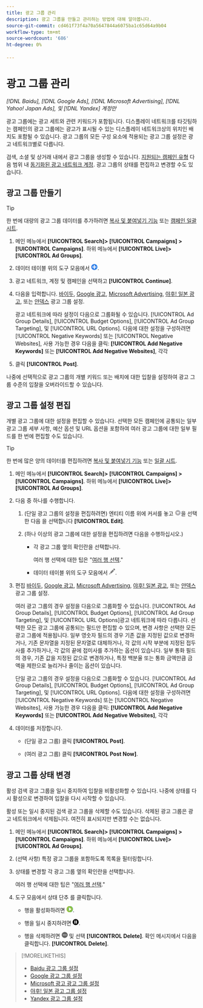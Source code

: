 ```yaml
---
title: 광고 그룹 관리
description: 광고 그룹을 만들고 관리하는 방법에 대해 알아봅니다.
source-git-commit: cd461f73f4a70a5647844a6075ba1c65d64a9b04
workflow-type: tm+mt
source-wordcount: '686'
ht-degree: 0%

---
```


# 광고 그룹 관리

*[!DNL Baidu], [!DNL Google Ads], [!DNL Microsoft Advertising], [!DNL Yahoo! Japan Ads], 및 [!DNL Yandex] 계정만*

광고 그룹에는 광고 세트와 관련 키워드가 포함됩니다. 디스플레이 네트워크를 타깃팅하는 캠페인의 광고 그룹에는 광고가 표시될 수 있는 디스플레이 네트워크상의 위치인 배치도 포함될 수 있습니다. 광고 그룹의 모든 구성 요소에 적용되는 광고 그룹 설정은 광고 네트워크별로 다릅니다.

검색, 소셜 및 상거래 내에서 광고 그룹을 생성할 수 있습니다. [지원되는 캠페인 유형](/help/search-social-commerce/introduction/supported-inventory.md) 다음 범위 내 [동기화된 광고 네트워크 계정](/help/search-social-commerce/campaign-management/accounts/ad-network-account-about.md). 광고 그룹의 상태를 편집하고 변경할 수도 있습니다.

## 광고 그룹 만들기

>[!TIP]
>
>한 번에 대량의 광고 그룹 데이터를 추가하려면 [복사 및 붙여넣기 기능](/help/search-social-commerce/campaign-management/campaigns/copy-paste.md) 또는 [캠페인 일괄 시트](/help/search-social-commerce/campaign-management/bulksheets/bulksheet-about.md).

1. 메인 메뉴에서 **[!UICONTROL Search]> [!UICONTROL Campaigns] >[!UICONTROL Campaigns]**. 하위 메뉴에서 **[!UICONTROL Live]>[!UICONTROL Ad Groups]**.

1. 데이터 테이블 위의 도구 모음에서 ![만들기](/help/search-social-commerce/assets/add.png "만들기").

1. 광고 네트워크, 계정 및 캠페인을 선택하고 **[!UICONTROL Continue]**.

1. 다음을 입력합니다. [바이두](/help/search-social-commerce/campaign-management/campaigns/ad-group-settings-baidu.md), [Google 광고](/help/search-social-commerce/campaign-management/campaigns/ad-group-settings-google.md), [Microsoft Advertising](/help/search-social-commerce/campaign-management/campaigns/ad-group-settings-microsoft.md), [야후! 일본 광고](/help/search-social-commerce/campaign-management/campaigns/ad-group-settings-yahoo-japan.md), 또는 [얀덱스](/help/search-social-commerce/campaign-management/campaigns/ad-group-settings-yandex.md) 광고 그룹 설정.

   광고 네트워크에 따라 설정이 다음으로 그룹화될 수 있습니다. [!UICONTROL Ad Group Details], [!UICONTROL Budget Options], [!UICONTROL Ad Group Targeting], 및 [!UICONTROL URL Options]. 다음에 대한 설정을 구성하려면 [!UICONTROL Negative Keywords] 또는 [!UICONTROL Negative Websites], 사용 가능한 경우 다음을 클릭: **[!UICONTROL Add Negative Keywords]** 또는 **[!UICONTROL Add Negative Websites]**, 각각

1. 클릭 **[!UICONTROL Post]**.

나중에 선택적으로 광고 그룹의 개별 키워드 또는 배치에 대한 입찰을 설정하여 광고 그룹 수준의 입찰을 오버라이드할 수 있습니다.

## 광고 그룹 설정 편집

개별 광고 그룹에 대한 설정을 편집할 수 있습니다. 선택한 모든 캠페인에 공통되는 일부 광고 그룹 세부 사항, 예산 옵션 및 URL 옵션을 포함하여 여러 광고 그룹에 대한 일부 필드를 한 번에 편집할 수도 있습니다.

>[!TIP]
>
>한 번에 많은 양의 데이터를 편집하려면 [복사 및 붙여넣기 기능](/help/search-social-commerce/campaign-management/campaigns/copy-paste.md) 또는 [일괄 시트](/help/search-social-commerce/campaign-management/bulksheets/bulksheet-about.md).

1. 메인 메뉴에서 **[!UICONTROL Search]> [!UICONTROL Campaigns] >[!UICONTROL Campaigns]**. 하위 메뉴에서 **[!UICONTROL Live]>[!UICONTROL Ad Groups]**.

1. 다음 중 하나를 수행합니다.

   1. (단일 광고 그룹의 설정을 편집하려면) 엔티티 이름 위에 커서를 놓고 ![메뉴 아이콘](/help/search-social-commerce/assets/arrow-dropdown-menu.png "메뉴 아이콘")을 선택한 다음 을 선택합니다 **[!UICONTROL Edit]**.

   1. (하나 이상의 광고 그룹에 대한 설정을 편집하려면 다음을 수행하십시오.)

      * 각 광고 그룹 옆의 확인란을 선택합니다.

         여러 행 선택에 대한 팁은 &quot;[여러 행 선택](/help/search-social-commerce/common-tasks/navigation-editing-selection/multiple-rows-select.md).&quot;

      * 데이터 테이블 위의 도구 모음에서 ![편집](/help/search-social-commerce/assets/edit.png "편집").

1. 편집 [바이두](/help/search-social-commerce/campaign-management/campaigns/ad-group-settings-baidu.md), [Google 광고](/help/search-social-commerce/campaign-management/campaigns/ad-group-settings-google.md), [Microsoft Advertising](/help/search-social-commerce/campaign-management/campaigns/ad-group-settings-microsoft.md), [야후! 일본 광고](/help/search-social-commerce/campaign-management/campaigns/ad-group-settings-yahoo-japan.md), 또는 [얀덱스](/help/search-social-commerce/campaign-management/campaigns/ad-group-settings-yandex.md) 광고 그룹 설정.

   여러 광고 그룹의 경우 설정을 다음으로 그룹화할 수 있습니다. [!UICONTROL Ad Group Details], [!UICONTROL Budget Options], [!UICONTROL Ad Group Targeting], 및 [!UICONTROL URL Options]광고 네트워크에 따라 다릅니다. 선택한 모든 광고 그룹에 공통되는 필드만 편집할 수 있으며, 변경 사항은 선택한 모든 광고 그룹에 적용됩니다. 일부 영숫자 필드의 경우 기존 값을 지정된 값으로 변경하거나, 기존 문자열을 지정된 문자열로 대체하거나, 각 값의 시작 부분에 지정된 접두사를 추가하거나, 각 값의 끝에 접미사를 추가하는 옵션이 있습니다. 일부 통화 필드의 경우, 기존 값을 지정된 값으로 변경하거나, 특정 백분율 또는 통화 금액만큼 금액을 제한으로 늘리거나 줄이는 옵션이 있습니다.

   단일 광고 그룹의 경우 설정을 다음으로 그룹화할 수 있습니다. [!UICONTROL Ad Group Details], [!UICONTROL Budget Options], [!UICONTROL Ad Group Targeting], 및 [!UICONTROL URL Options]. 다음에 대한 설정을 구성하려면 [!UICONTROL Negative Keywords] 또는 [!UICONTROL Negative Websites], 사용 가능한 경우 다음을 클릭: **[!UICONTROL Add Negative Keywords]** 또는 **[!UICONTROL Add Negative Websites]**, 각각

1. 데이터를 저장합니다.

   * (단일 광고 그룹) 클릭 **[!UICONTROL Post]**.

   * (여러 광고 그룹) 클릭 **[!UICONTROL Post Now]**.

## 광고 그룹 상태 변경

활성 검색 광고 그룹을 일시 중지하여 입찰을 비활성화할 수 있습니다. 나중에 상태를 다시 활성으로 변경하여 입찰을 다시 시작할 수 있습니다.

활성 또는 일시 중지된 검색 광고 그룹을 삭제할 수도 있습니다. 삭제된 광고 그룹은 광고 네트워크에서 삭제됩니다. 여전히 표시되지만 변경할 수는 없습니다.

1. 메인 메뉴에서 **[!UICONTROL Search]> [!UICONTROL Campaigns] >[!UICONTROL Campaigns]**. 하위 메뉴에서 **[!UICONTROL Live]>[!UICONTROL Ad Groups]**.

1. (선택 사항) 특정 광고 그룹을 포함하도록 목록을 필터링합니다.

1. 상태를 변경할 각 광고 그룹 옆의 확인란을 선택합니다.

   여러 행 선택에 대한 팁은 &quot;[여러 행 선택](/help/search-social-commerce/common-tasks/navigation-editing-selection/multiple-rows-select.md).&quot;

1. 도구 모음에서 상태 단추 를 클릭합니다.
   * 행을 활성화하려면 ![활성화](/help/search-social-commerce/assets/activate.png "활성화").

   * 행을 일시 중지하려면 ![일시 중지](/help/search-social-commerce/assets/pause.png "일시 중지").

   * 행을 삭제하려면 ![자세히](/help/search-social-commerce/assets/more.png "자세히") 및 선택 **[!UICONTROL Delete]**. 확인 메시지에서 다음을 클릭합니다. **[!UICONTROL Delete]**.

>[!MORELIKETHIS]
>
>* [Baidu 광고 그룹 설정](/help/search-social-commerce/campaign-management/campaigns/ad-group-settings-baidu.md)
>* [Google 광고 그룹 설정](/help/search-social-commerce/campaign-management/campaigns/ad-group-settings-google.md)
>* [Microsoft 광고 광고 그룹 설정](/help/search-social-commerce/campaign-management/campaigns/ad-group-settings-microsoft.md)
>* [야후! 일본 광고 그룹 설정](/help/search-social-commerce/campaign-management/campaigns/ad-group-settings-yahoo-japan.md)
>* [Yandex 광고 그룹 설정](/help/search-social-commerce/campaign-management/campaigns/ad-group-settings-yandex.md)


